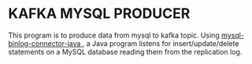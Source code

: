 # KAFKA MYSQL PRODUCER

This program is to produce data from mysql to kafka topic. Using [mysql-binlog-connector-java
](https://github.com/shyiko/mysql-binlog-connector-java), a Java program listens for insert/update/delete statements on a MySQL database reading them from the replication log.